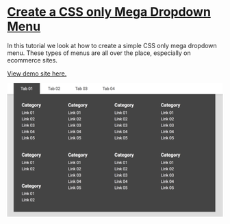 # [Create a CSS only Mega Dropdown Menu](https://www.youtube.com/watch?v=mPLIIUcjpCA)

In this tutorial we look at how to create a simple CSS only mega dropdown menu. These types of menus are all over the place, especially on ecommerce sites.

[View demo site here.](https://webdevtuts.github.io/css_only_mega_dropdown_menu/)

![Preview](screenshot.png)
